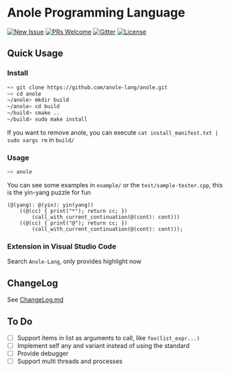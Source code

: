 # Anole Programming Language

[![New Issue](https://img.shields.io/badge/request-new%20features-blue.svg)](https://github.com/anole-lang/anole/issues/new)
[![PRs Welcome](https://img.shields.io/badge/PRs-welcome-brightgreen.svg?style=flat-square)](https://github.com/anole-lang/anole/compare)
[![Gitter](https://badges.gitter.im/JoinChat.svg)](https://gitter.im/anole)
[![License](https://img.shields.io/github/license/anole-lang/anole.svg)](https://github.com/anole-lang/anole)

## Quick Usage

### Install

```bash
~> git clone https://github.com/anole-lang/anole.git
~> cd anole
~/anole> mkdir build
~/anole> cd build
~/build> cmake ..
~/build> sudo make install
```

If you want to remove anole, you can execute `cat install_manifest.txt | sudo xargs rm` in `build/`

### Usage

```bash
~> anole
```

You can see some examples in `example/` or the `test/sample-tester.cpp`, this is the yin-yang puzzle for fun

```
(@(yang): @(yin): yin(yang))
    ((@(cc) { print("*"); return cc; })
        (call_with_current_continuation(@(cont): cont)))
    ((@(cc) { print("@"); return cc; })
        (call_with_current_continuation(@(cont): cont)));
```

### Extension in Visual Studio Code

Search `Anole-Lang`, only provides highlight now

## ChangeLog

See [ChangeLog.md](ChangeLog.md)

## To Do

+ [ ] Support items in list as arguments to call, like `foo(list_expr...)`
+ [ ] Implement self any and variant instead of using the standard
+ [ ] Provide debugger
+ [ ] Support multi threads and processes
